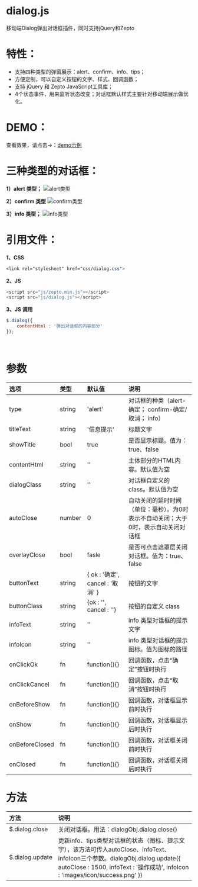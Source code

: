 # dialog.js
移动端Dialog弹出对话框插件，同时支持jQuery和Zepto

# 特性：
+ 支持四种类型的弹窗展示：alert、confirm、info、tips；
+ 方便定制，可以自定义按钮的文字、样式、回调函数；
+ 支持 jQuery 和 Zepto JavaScript工具库；
+ 4个状态事件，用来监听状态改变；对话框默认样式主要针对移动端展示做优化。

# DEMO：
查看效果，请点击→：[demo示例](http://sufangyu.github.io/project/dialog/)


# 三种类型的对话框：
**1）alert 类型；**
![alert类型](http://7xp00j.com1.z0.glb.clouddn.com/static/images/dialog-plugin-01.jpg)

**2）confirm 类型**
![confirm类型](http://7xp00j.com1.z0.glb.clouddn.com/static/images/dialog-plugin-02.jpg)

**3）info 类型；**
![info类型](http://7xp00j.com1.z0.glb.clouddn.com/static/images/dialog-plugin-03.jpg)


# 引用文件：

**1、CSS**
``` css
<link rel="stylesheet" href="css/dialog.css">
```
**2、JS**
``` javascript
<script src="js/zepto.min.js"></script>
<script src="js/dialog.js"></script>
```
**3、JS 调用**
``` javascript
$.dialog({
    contentHtml : '弹出对话框的内容部分'
});
 ```

 <br />
 
# 参数
| 选项            | 类型    |  默认值  |  说明  |
| :--------       | :-----  | :----    | :----  |
| type            | string  | 'alert'  |  对话框的种类（alert-确定； confirm-确定/取消； info）|
|titleText 	      | string  | '信息提示' | 标题文字|
|showTitle 	      | bool    | true       | 是否显示标题。值为：true、false|
|contentHtml      | string  | ''         | 主体部分的HTML内容。默认值为空|
|dialogClass      | string  | ''         | 对话框自定义的 class。默认值为空|
|autoClose 	      | number  | 0          | 自动关闭的延时时间（单位：毫秒）。为0时表示不自动关闭；大于0时，表示自动关闭对话框|
|overlayClose     | bool    | fasle      | 是否可点击遮罩层关闭对话框。值为：true、false|
|buttonText       | string  | { ok : '确定', cancel : '取消' } | 按钮的文字|
|buttonClass      | string  | {ok : '',  cancel : ''}          | 按钮的自定义 class|
|infoText         | string  | ''            |info 类型对话框的提示文字|
|infoIcon         | string  | ''            |info 类型对话框的提示图标。值为图标的路径|
|onClickOk        | fn      | function(){} 	| 回调函数，点击“确定”按钮时执行|
|onClickCancel    | fn      | function(){}  | 回调函数，点击“取消”按钮时执行|
|onBeforeShow     | fn      | function(){}  | 回调函数，对话框显示前时执行|
|onShow 	      | fn      | function(){} 	| 回调函数，对话框显示后时执行|
|onBeforeClosed   | fn      | function(){}  | 回调函数，对话框关闭前时执行|
|onClosed 	      | fn      | function(){} 	| 回调函数，对话框关闭后时执行|


# 方法
| 方法            |   说明  |
| :--------       | :----   |
| $.dialog.close  | 关闭对话框。用法：dialogObj.dialog.close() |
| $.dialog.update | 更新info、tips类型对话框的状态（图标、提示文字），该方法可传入autoClose、infoText、infoIcon三个参数。dialogObj.dialog.update({ autoClose : 1500, infoText : '操作成功', infoIcon : 'images/icon/success.png' })
